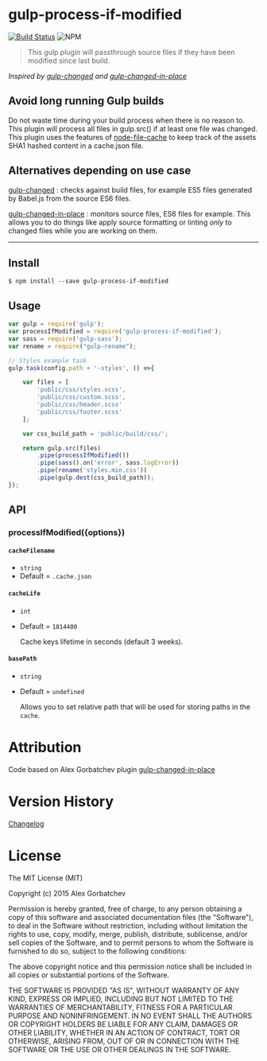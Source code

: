 # gulp-process-if-modified

[![Build Status](https://travis-ci.org/wlarch/gulp-process-if-modified.svg?branch=master)](https://travis-ci.org/wlarch/gulp-process-if-modified) ![NPM](https://img.shields.io/npm/l/gulp-process-if-modified)

> This gulp plugin will passthrough source files if they have been modified since last build.

_Inspired by [gulp-changed](https://github.com/sindresorhus/gulp-changed) and [gulp-changed-in-place](https://github.com/alexgorbatchev/gulp-changed-in-place)_

## Avoid long running Gulp builds

Do not waste time during your build process when there is no reason to. This plugin will process all files in gulp.src() if at least one file was changed. This plugin uses the features of [node-file-cache](https://www.npmjs.com/package/node-file-cache) to keep track of the assets SHA1 hashed content in a cache.json file.

## Alternatives depending on use case

[gulp-changed](https://github.com/sindresorhus/gulp-changed) : checks against build files, for example ES5 files generated by Babel.js from the source ES6 files.

[gulp-changed-in-place](https://github.com/alexgorbatchev/gulp-changed-in-place) : monitors source files, ES6 files for example. This allows you to do things like apply source formatting or linting *only* to changed files while you are working on them.

---

## Install

```
$ npm install --save gulp-process-if-modified
```

## Usage

```js
var gulp = require('gulp');
var processIfModified = require('gulp-process-if-modified');
var sass = require('gulp-sass');
var rename = require("gulp-rename");

// Styles example task
gulp.task(config.path + '-styles', () =>{

    var files = [
        'public/css/styles.scss',
        'public/css/custom.scss',
        'public/css/header.scss'
        'public/css/footer.scss'
    ];

    var css_build_path = 'public/build/css/';

    return gulp.src(files)
        .pipe(processIfModified())
        .pipe(sass().on('error', sass.logError))
        .pipe(rename('styles.min.css'))
        .pipe(gulp.dest(css_build_path));
});
```

## API

### processIfModified({options})

#### `cacheFilename`
* `string`
* Default = `.cache.json`

#### `cacheLife`
* `int`
* Default = `1814400`

  Cache keys lifetime in seconds (default 3 weeks).

#### `basePath`
* `string`
* Default = `undefined`

  Allows you to set relative path that will be used for storing paths in the `cache`.

# Attribution

Code based on Alex Gorbatchev plugin [gulp-changed-in-place](https://github.com/alexgorbatchev/gulp-changed-in-place)

# Version History

[Changelog](https://github.com/wlarch/gulp-process-if-modified/releases)

# License

The MIT License (MIT)

Copyright (c) 2015 Alex Gorbatchev

Permission is hereby granted, free of charge, to any person obtaining a copy
of this software and associated documentation files (the "Software"), to deal
in the Software without restriction, including without limitation the rights
to use, copy, modify, merge, publish, distribute, sublicense, and/or sell
copies of the Software, and to permit persons to whom the Software is
furnished to do so, subject to the following conditions:

The above copyright notice and this permission notice shall be included in
all copies or substantial portions of the Software.

THE SOFTWARE IS PROVIDED "AS IS", WITHOUT WARRANTY OF ANY KIND, EXPRESS OR
IMPLIED, INCLUDING BUT NOT LIMITED TO THE WARRANTIES OF MERCHANTABILITY,
FITNESS FOR A PARTICULAR PURPOSE AND NONINFRINGEMENT. IN NO EVENT SHALL THE
AUTHORS OR COPYRIGHT HOLDERS BE LIABLE FOR ANY CLAIM, DAMAGES OR OTHER
LIABILITY, WHETHER IN AN ACTION OF CONTRACT, TORT OR OTHERWISE, ARISING FROM,
OUT OF OR IN CONNECTION WITH THE SOFTWARE OR THE USE OR OTHER DEALINGS IN
THE SOFTWARE.

